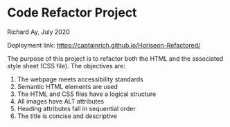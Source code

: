 # Code Refactor Project
Richard Ay, July 2020

Deployment link: https://captainrich.github.io/Horiseon-Refactored/

The purpose of this project is to refactor both the HTML and the associated
style sheet (CSS file).  The objectives are:

1) The webpage meets accessibility standards
2) Semantic HTML elements are used
3) The HTML and CSS files have a logical structure
4) All images have ALT attributes
5) Heading attributes fall in sequential order
6) The title is concise and descriptive

